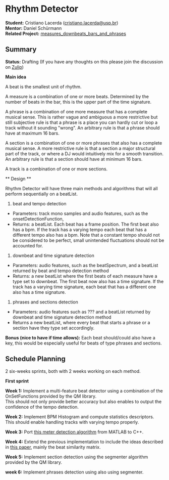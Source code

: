 # Rhythm Detector

**Student:** Cristiano Lacerda (cristiano.lacerda@usp.br)  
**Mentor:** Daniel Schürmann  
**Related Project:**
[measures\_downbeats\_bars\_and\_phrases](measures_downbeats_bars_and_phrases)  

## Summary

**Status:** Drafting (If you have any thoughts on this please join the
discussion on
[Zulip](https://mixxx.zulipchat.com/#narrow/stream/109171-development/topic/Rhythm.20Detector))

**Main idea**

A beat is the smallest unit of rhythm.

A measure is a combination of one or more beats. Determined by the
number of beats in the bar, this is the upper part of the time
signature.

A phrase is a combination of one more measure that has a complete
musical sense. This is rather vague and ambiguous a more restrictive but
still subjective rule is that a phrase is a place you can hardly cut or
loop a track without it sounding "wrong". An arbitrary rule is that a
phrase should have at maximum 16 bars.

A section is a combination of one or more phrases that also has a
complete musical sense. A more restrictive rule is that a section a
major structural part of the track, or where a DJ would intuitively mix
for a smooth transition. An arbitrary rule is that a section should have
at minimum 16 bars.

A track is a combination of one or more sections.

\*\* Design \*\*

Rhythm Detector will have three main methods and algorithms that will
all perform sequentially on a beatList.

1.  beat and tempo detection

<!-- end list -->

  - Parameters: track mono samples and audio features, such as the
    onsetDetectionFunction,
  - Returns: a beatList. Each beat has a frame position. The first beat
    also has a bpm. If the track has a varying tempo each beat that has
    a different tempo also has a bpm. Note that a constant tempo should
    not be considered to be perfect, small unintended fluctuations
    should not be accounted for.

<!-- end list -->

1.  downbeat and time signature detection

<!-- end list -->

  - Parameters: audio features, such as the beatSpectrum, and a beatList
    returned by beat and tempo detection method
  - Returns: a new beatList where the first beats of each measure have a
    type set to downbeat. The first beat now also has a time signature.
    If the track has a varying time signature, each beat that has a
    different one also has a time signature.

<!-- end list -->

1.  phrases and sections detection

<!-- end list -->

  - Parameters: audio features such as ??? and a beatList returned by
    downbeat and time signature detection method
  - Returns a new beatList, where every beat that starts a phrase or a
    section have they type set accordingly.

**Bonus (nice to have if time allows):** Each beat should/could also
have a key, this would be especially useful for beats of type phrases
and sections.

## Schedule Planning

2 six-weeks sprints, both with 2 weeks working on each method.

**First sprint**

**Week 1:** Implement a multi-feature beat detector using a combination
of the OnSetFunctions provided by the QM library.  
This should not only provide better accuracy but also enables to output
the confidence of the tempo detection.

**Week 2:** Implement BPM Histogram and compute statistics
descriptors.  
This should enable handling tracks with varying tempo properly.

**Week 3:** Port [this meter detection
algorithm](https://github.com/pikrakis/Introduction-to-Audio-Analysis---a-MATLAB-approach/blob/master/library/musicMeterTempoInduction.m)
from MATLAB to C++.

**Week 4:** Extend the previous implementation to include the ideas
described in [this paper](https://arrow.tudublin.ie/argcon/52/), mainly
the beat similarity matrix.

**Week 5:** Implement section detection using the segmenter algorithm
provided by the QM library.

**week 6:** Implement phrases detection using also using segmenter.
